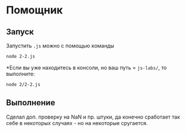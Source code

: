 # Помощник

## Запуск
Запустить `.js` можно с помощью команды
```bash
node 2-2.js
```

*Если вы уже находитесь в консоли, но ваш путь = `js-labs/`, то выполните:
```bash
node 2/2-2.js
```

## Выполнение
Сделал доп. проверку на NaN и пр. штуки, да конечно сработает так себе в некоторых случаях - но на некоторые сругается.
